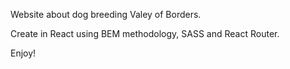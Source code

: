 Website about dog breeding Valey of Borders. 

Create in React using BEM methodology, SASS and React Router. 

Enjoy!
